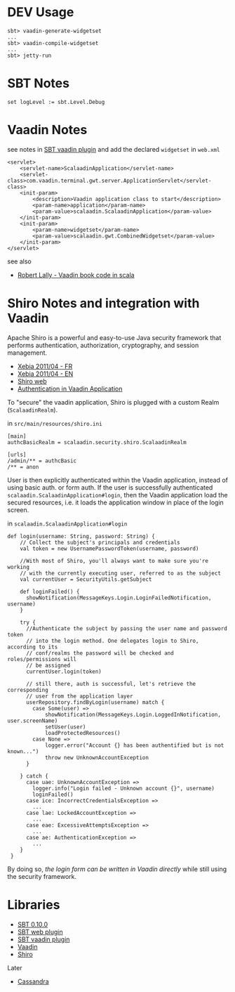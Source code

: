 DEV Usage
=========

    sbt> vaadin-generate-widgetset
    ...
    sbt> vaadin-compile-widgetset
    ...
    sbt> jetty-run


SBT Notes
=========

    set logLevel := sbt.Level.Debug

Vaadin Notes
============

see notes in [SBT vaadin plugin](https://github.com/Arnauld/sbt-vaadin-plugin) and add the declared `widgetset` in `web.xml`

    <servlet>
        <servlet-name>ScalaadinApplication</servlet-name>
        <servlet-class>com.vaadin.terminal.gwt.server.ApplicationServlet</servlet-class>
        <init-param>
            <description>Vaadin application class to start</description>
            <param-name>application</param-name>
            <param-value>scalaadin.ScalaadinApplication</param-value>
        </init-param>
        <init-param>
            <param-name>widgetset</param-name>
            <param-value>scalaadin.gwt.CombinedWidgetset</param-value>
        </init-param>
    </servlet>

see also

* [Robert Lally - Vaadin book code in scala](http://www.robertlally.com/blog/category/vaadin)

Shiro Notes and integration with Vaadin
=======================================

Apache Shiro is a powerful and easy-to-use Java security framework that performs authentication, authorization,
cryptography, and session management.

* [Xebia 2011/04 - FR](http://blog.xebia.fr/2011/04/18/apache-shiro/)
* [Xebia 2011/04 - EN](http://blog.xebia.com/2011/04/apache-shiro/)
* [Shiro web](http://shiro.apache.org/web.html#Web-Custom%257B%257BWebEnvironment%257D%257DClass)
* [Authentication in Vaadin Application](http://vaadin.com/wiki/-/wiki/Main/Authenticating%20Vaadin-based%20applications?p_r_p_185834411_title=Authenticating%20Vaadin-based%20applications)

To "secure" the vaadin application, Shiro is plugged with a custom Realm (`ScalaadinRealm`).

in `src/main/resources/shiro.ini`

    [main]
    authcBasicRealm = scalaadin.security.shiro.ScalaadinRealm

    [urls]
    /admin/** = authcBasic
    /** = anon


User is then explicitly authenticated within the Vaadin application, instead of using basic auth. or form auth.
If the user is successfully authenticated `scalaadin.ScalaadinApplication#login`, then the Vaadin application
load the secured resources, i.e. it loads the application window in place of the login screen.

in `scalaadin.ScalaadinApplication#login`

    def login(username: String, password: String) {
        // Collect the subject's principals and credentials
        val token = new UsernamePasswordToken(username, password)

        //With most of Shiro, you'll always want to make sure you're working
        // with the currently executing user, referred to as the subject
        val currentUser = SecurityUtils.getSubject

        def loginFailed() {
          showNotification(MessageKeys.Login.LoginFailedNotification, username)
        }

        try {
          //Authenticate the subject by passing the user name and password token
          // into the login method. One delegates login to Shiro, according to its
          // conf/realms the password will be checked and roles/permissions will
          // be assigned
          currentUser.login(token)

          // still there, auth is successful, let's retrieve the corresponding
          // user from the application layer
          userRepository.findByLogin(username) match {
            case Some(user) =>
                showNotification(MessageKeys.Login.LoggedInNotification, user.screenName)
                setUser(user)
                loadProtectedResources()
            case None =>
                logger.error("Account {} has been authentified but is not known...")
                throw new UnknownAccountException
          }

        } catch {
          case uae: UnknownAccountException =>
            logger.info("Login failed - Unknown account {}", username)
            loginFailed()
          case ice: IncorrectCredentialsException =>
            ...
          case lae: LockedAccountException =>
            ...
          case eae: ExcessiveAttemptsException =>
            ...
          case ae: AuthenticationException =>
            ...
        }
     }

By doing so, *the login form can be written in Vaadin directly* while still using the security framework.

Libraries
=========

* [SBT 0.10.0](https://github.com/harrah/xsbt)
* [SBT web plugin](https://github.com/siasia/xsbt-web-plugin)
* [SBT vaadin plugin](https://github.com/Arnauld/sbt-vaadin-plugin)
* [Vaadin](http://vaadin.com/home)
* [Shiro](http://shiro.apache.org/)


Later

* [Cassandra](http://cassandra.apache.org/)

